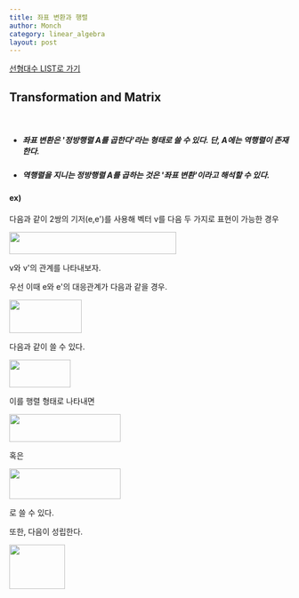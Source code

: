 ```yaml
---
title: 좌표 변환과 행렬
author: Monch
category: linear_algebra
layout: post
---
```


[선형대수 LIST로 가기](https://songminkee.github.io//linear_algebra/2030/05/02/list.html)

 

  

<h2><b>Transformation and Matrix</b></h2>

<br>

- ##### <b>좌표 변환은 '정방행렬 A를 곱한다'라는 형태로 쓸 수 있다. 단, A에는 역행렬이 존재한다.</b>

- ##### <b>역행렬을 지니는 정방행렬 A를 곱하는 것은 '좌표 변환'이라고 해석할 수 있다.</b>



<h4><b>ex)</b></h4>

다음과 같이 2쌍의 기저(e,e')를 사용해 벡터 v를 다음 두 가지로 표현이 가능한 경우

<img src="{{'assets/picture/la_tam_0.jpg' | relative_url}}" height="40" width="300">

v와 v'의 관계를 나타내보자.

우선 이때 e와 e'의 대응관계가 다음과 같을 경우.

<img src="{{'assets/picture/la_tam_1.jpg' | relative_url}}" height="60" width="130">

다음과 같이 쓸 수 있다.

<img src="{{'assets/picture/la_tam_2.jpg' | relative_url}}" height="50" width="110">

이를 행렬 형태로 나타내면

<img src="{{'assets/picture/la_tam_3.jpg' | relative_url}}" height="50" width="200">

혹은

<img src="{{'assets/picture/la_tam_4.jpg' | relative_url}}" height="55" width="200">



로 쓸 수 있다.

또한, 다음이 성립한다.

<img src="{{'assets/picture/la_tam_5.jpg' | relative_url}}" height="80" width="100">

